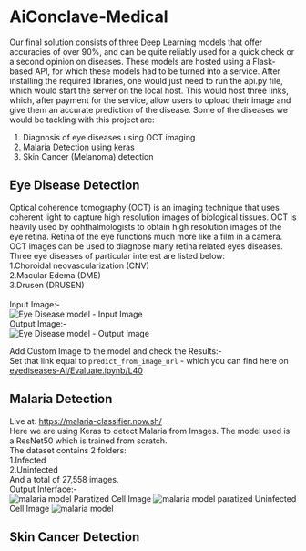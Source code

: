 # AiConclave-Medical
Our final solution consists of three Deep Learning models that offer accuracies of
over 90%, and can be quite reliably used for a quick check or a second opinion on
diseases. These models are hosted using a Flask-based API, for which these
models had to be turned into a service.
After installing the required libraries, one would just need to run the api.py file,
which would start the server on the local host. This would host three links, which,
after payment for the service, allow users to upload their image and give them an
accurate prediction of the disease.
Some of the diseases we would be tackling with this project are:
1.	Diagnosis of eye diseases using OCT imaging
2.	Malaria Detection using keras
3.	Skin Cancer (Melanoma) detection

## Eye Disease Detection
Optical coherence tomography (OCT) is an imaging technique that uses coherent light to capture high resolution images of biological tissues. OCT is heavily used by ophthalmologists to obtain high resolution images of the eye retina. Retina of the eye functions much more like a film in a camera. OCT images can be used to diagnose many retina related eyes diseases. Three eye diseases of  particular interest are listed below:<br>
    1.Choroidal neovascularization (CNV)<br>
    2.Macular Edema (DME)<br>
    3.Drusen (DRUSEN)<br><br>
Input Image:-<br>
![Eye Disease model - Input Image](https://raw.githubusercontent.com/sarthaksahni1/AiConclave-Medical/master/images/NORMAL-2038-3.jpeg)<br>
Output Image:-<br>
![Eye Disease model - Output Image](https://raw.githubusercontent.com/sarthaksahni1/AiConclave-Medical/master/images/index.png)<br>

Add Custom Image to the model and check the Results:- <br>
Set that link equal to `predict_from_image_url` - which you can find here on [eyediseases-AI/Evaluate.ipynb/L40](https://github.com/sarthaksahni1/AiConclave-Medical/blob/master/eyediseases-AI/Evaluate.ipynb#L40)
<br>
## Malaria Detection
Live at: https://malaria-classifier.now.sh/
<br>
Here we are using Keras to detect Malaria from Images. The model used is a ResNet50 which is trained from scratch.<br>
The dataset contains 2 folders:<br>
 1.Infected<br>
 2.Uninfected<br>
And a total of 27,558 images.<br>
Output Interface:-<br>
![malaria model](https://raw.githubusercontent.com/sarthaksahni1/AiConclave-Medical/master/images/Malaria%20Screen.PNG)
Paratized Cell Image
![malaria model paratized](https://storage.googleapis.com/kagglesdsdata/datasets%2F87153%2F200743%2Fcell_images%2Fcell_images%2FParasitized%2FC100P61ThinF_IMG_20150918_144104_cell_163.png?GoogleAccessId=datasets-dataviewer@kaggle-161607.iam.gserviceaccount.com&Expires=1545725934&Signature=GdyL85KBDVvcXBDhYLCdSq84CPAW0Ow0tkB%2Fy0w429iwTP6bE7CdZEut6QBjOS57vr1F88rVSYbH9X19PB9fAWjCg99J4%2BEiKMabLTkYlDhKkOqAwBnDzJPnZjr6mmQ21Tt%2B1DUBZxXc%2BaQJ9SyfjQPjgyCNOXgAq1CMrOmhHuyFQ3PoJgNHUp%2FnvrGQBrH2r78hsxIrkuItW3W1jRCGA5qOMXiE4EFlYZGVrEH1r4u7b6ZgOzGerudj0eBlLWQtdeWc4CeLq9daVt6U80rBDUNVoKJED6rTlJHSxLmU4qRMNxUGNmXTqLaJ%2BvVlzkOgal2%2BaF1885Pz2klp%2FqnaYA%3D%3D)
Uninfected Cell Image
![malaria model](https://storage.googleapis.com/kagglesdsdata/datasets%2F87153%2F200743%2Fcell_images%2Fcell_images%2FUninfected%2FC100P61ThinF_IMG_20150918_144104_cell_131.png?GoogleAccessId=datasets-dataviewer@kaggle-161607.iam.gserviceaccount.com&Expires=1545719681&Signature=eEsY0PEoKz%2Fn%2BVJpmksRbREELtdXsMwIWQS6WbxDfLVbVxunla4HmoRgcmsS3ZP3VHavwXM13nWy%2BG0fsVRDR2NIwtGISgm5mIOan6gkrnaWLGW1IJONHuguBAnLTgayX1S7szp%2F9LJxk5oHKixNNE2enqQuhgXejMTVtByDFYeJbKsRDF1LMX1DpbmyzLn9%2FvXEyQyOZrGCWduCLSivbarTJnTB5PIzXvYKvvZFRgzb5q2z03w%2FgigOT%2FF4%2BAE%2BGIsTRckKlTqF%2FTu%2B7FNw0LvZOy6E%2B6D%2FAXnLnmy6bDWUuW3qtJejK%2FuZTJh0pFiYRODp9KML7UujdB6eysao4Q%3D%3D)
<br>
## Skin Cancer Detection
